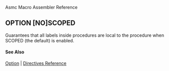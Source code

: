 Asmc Macro Assembler Reference

## OPTION [NO]SCOPED

Guarantees that all labels inside procedures are local to the procedure when SCOPED (the default) is enabled.

#### See Also

[Option](option.md) | [Directives Reference](readme.md)
